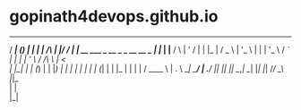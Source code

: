 # gopinath4devops.github.io


   _____                   _                   _     _                      _  __
  / ____|                 (_)                 | |   | |           /\       | |/ /
 | |  __    ___    _ __    _   _ __     __ _  | |_  | |__        /  \      | ' / 
 | | |_ |  / _ \  | '_ \  | | | '_ \   / _` | | __| | '_ \      / /\ \     |  <  
 | |__| | | (_) | | |_) | | | | | | | | (_| | | |_  | | | |    / ____ \    | . \ 
  \_____|  \___/  | .__/  |_| |_| |_|  \__,_|  \__| |_| |_|   /_/    \_\   |_|\_\
                  | |                                                            
                  |_|                                                            
